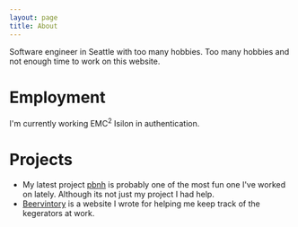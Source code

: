 ```yaml
---
layout: page 
title: About
---
```

Software engineer in Seattle with too many hobbies. Too many hobbies and not enough time to work on this website.

Employment
=
I'm currently working EMC<sup>2</sup> Isilon in authentication.

Projects
=
* My latest project [pbnh](https://github.com/bhanderson/pbnh) is probably one of the most fun one I've worked on lately. Although its not just my project I had help.
* [Beervintory](https://github.com/bhanderson/beervintory) is a website I wrote for helping me keep track of the kegerators at work.

